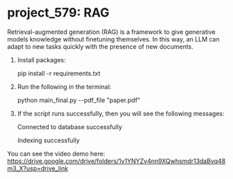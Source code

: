 # project_579: RAG

Retrieval-augmented generation (RAG) is a framework to give generative models knowledge without finetuning themselves. In this way, an LLM can adapt to new tasks quickly with the presence of new documents.

1. Install packages:
   
    pip install -r requirements.txt

3. Run the following in the terminal:
   
    python main_final.py --pdf_file "paper.pdf"

4. If the script runs successfully, then you will see the following messages:
   
    Connected to database successfully
   
    Indexing successfully

You can see the video demo here: 
https://drive.google.com/drive/folders/1v1YNYZv4nn9XQwhsmdr13daBvq48m3_X?usp=drive_link
